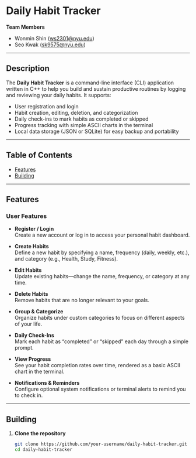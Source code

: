 # Daily Habit Tracker

**Team Members**  
- Wonmin Shin (<ws2301@nyu.edu>)  
- Seo Kwak (<sk9575@nyu.edu>)  

---

## Description

The **Daily Habit Tracker** is a command-line interface (CLI) application written in C++ to help you build and sustain productive routines by logging and reviewing your daily habits. It supports:

- User registration and login  
- Habit creation, editing, deletion, and categorization  
- Daily check-ins to mark habits as completed or skipped  
- Progress tracking with simple ASCII charts in the terminal  
- Local data storage (JSON or SQLite) for easy backup and portability  

---

## Table of Contents

- [Features](#features)  
- [Building](#building)  

---

## Features

### User Features

- **Register / Login**  
  Create a new account or log in to access your personal habit dashboard.

- **Create Habits**  
  Define a new habit by specifying a name, frequency (daily, weekly, etc.), and category (e.g., Health, Study, Fitness).

- **Edit Habits**  
  Update existing habits—change the name, frequency, or category at any time.

- **Delete Habits**  
  Remove habits that are no longer relevant to your goals.

- **Group & Categorize**  
  Organize habits under custom categories to focus on different aspects of your life.

- **Daily Check-Ins**  
  Mark each habit as “completed” or “skipped” each day through a simple prompt.

- **View Progress**  
  See your habit completion rates over time, rendered as a basic ASCII chart in the terminal.

- **Notifications & Reminders**  
  Configure optional system notifications or terminal alerts to remind you to check in.
---

## Building

1. **Clone the repository**  
   ```bash
   git clone https://github.com/your-username/daily-habit-tracker.git
   cd daily-habit-tracker
